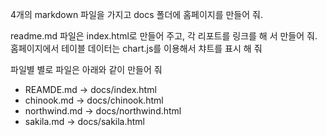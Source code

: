 4개의 markdown 파일을 가지고 docs 폴더에 홈페이지를 만들어 줘. 

readme.md 파일은 index.html로 만들어 주고, 각 리포트를 링크를 해 서 만들어 줘.
홈페이지에서 테이블 데이터는 chart.js를 이용해서 챠트를 표시 해 줘

파일별 별로 파일은 아래와 같이 만들어 줘
 - REAMDE.md -> docs/index.html
 - chinook.md -> docs/chinook.html
 - northwind.md -> docs/northwind.html
 - sakila.md -> docs/sakila.html